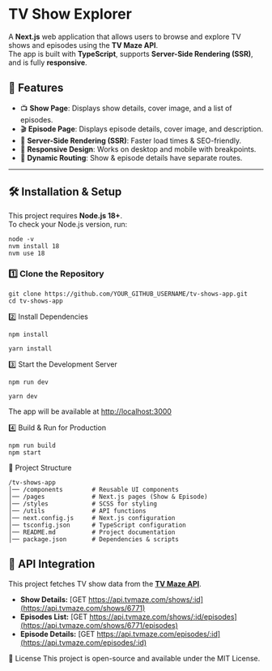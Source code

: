 # TV Show Explorer

A **Next.js** web application that allows users to browse and explore TV shows and episodes using the **TV Maze API**.  
The app is built with **TypeScript**, supports **Server-Side Rendering (SSR)**, and is fully **responsive**.

## 🚀 Features
- 📺 **Show Page**: Displays show details, cover image, and a list of episodes.
- 🎬 **Episode Page**: Displays episode details, cover image, and description.
- 🔄 **Server-Side Rendering (SSR)**: Faster load times & SEO-friendly.
- 🎨 **Responsive Design**: Works on desktop and mobile with breakpoints.
- 🔗 **Dynamic Routing**: Show & episode details have separate routes.

---

## 🛠 Installation & Setup
This project requires **Node.js 18+**.  
To check your Node.js version, run:
```
node -v
nvm install 18
nvm use 18
```

### 1️⃣ Clone the Repository
```
git clone https://github.com/YOUR_GITHUB_USERNAME/tv-shows-app.git
cd tv-shows-app
```

2️⃣ Install Dependencies
```
npm install
```
```
yarn install
```

3️⃣ Start the Development Server
```
npm run dev
```
```
yarn dev
```

The app will be available at [http://localhost:3000](http://localhost:3000)

4️⃣ Build & Run for Production
```
npm run build
npm start
```

📂 Project Structure
```
/tv-shows-app
│── /components        # Reusable UI components
│── /pages             # Next.js pages (Show & Episode)
│── /styles            # SCSS for styling
│── /utils             # API functions
│── next.config.js     # Next.js configuration
│── tsconfig.json      # TypeScript configuration
│── README.md          # Project documentation
│── package.json       # Dependencies & scripts
```

## 📡 API Integration
This project fetches TV show data from the **[TV Maze API](https://www.tvmaze.com/api)**.

- **Show Details:** [GET https://api.tvmaze.com/shows/:id](https://api.tvmaze.com/shows/6771)
- **Episodes List:** [GET https://api.tvmaze.com/shows/:id/episodes](https://api.tvmaze.com/shows/6771/episodes)
- **Episode Details:** [GET https://api.tvmaze.com/episodes/:id](https://api.tvmaze.com/episodes/:id)

📜 License
This project is open-source and available under the MIT License.